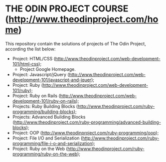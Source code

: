 # THE ODIN PROJECT COURSE (http://www.theodinproject.com/home)

This repository contain the solutions of projects of The Odin Project, according the list below:

- Project: HTML/CSS (http://www.theodinproject.com/web-development-101/html-css);
  - Project Google Homepage.
- Project: Javascript/jQuery (http://www.theodinproject.com/web-development-101/javascript-and-jquer);
- Project: Ruby (http://www.theodinproject.com/web-development-101/ruby);
- Project: Ruby on Rails (http://www.theodinproject.com/web-development-101/ruby-on-rails);
- Projects: Ruby Building Blocks (http://www.theodinproject.com/ruby-programming/building-blocks);
- Projects: Advanced Building Blocks (http://www.theodinproject.com/ruby-programming/advanced-building-blocks);
- Project: OOP (http://www.theodinproject.com/ruby-programming/oop);
- Project: File I/O and Serialization (http://www.theodinproject.com/ruby-programming/file-i-o-and-serialization);
- Project: Ruby on the Web (http://www.theodinproject.com/ruby-programming/ruby-on-the-web);


